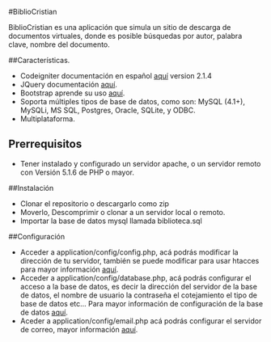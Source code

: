 #BiblioCristian

BiblioCristian es una aplicación que simula un sitio de descarga de documentos virtuales, donde es posible búsquedas por autor, palabra clave, nombre del documento.

##Características.

- Codeigniter documentación en español [aquí](http://escodeigniter.com/guia_usuario/) version 2.1.4
- JQuery documentación [aquí](http://api.jquery.com/).
- Bootstrap aprende su uso [aquí](http://getbootstrap.com/).
- Soporta múltiples tipos de base de datos, como son:
MySQL (4.1+), MySQLi, MS SQL, Postgres, Oracle, SQLite, y ODBC.
- Multiplataforma.

## Prerrequisitos

- Tener instalado y configurado un servidor apache, o un servidor remoto con Versión 5.1.6 de PHP o mayor.

##Instalación

- Clonar el repositorio o descargarlo como zip
- Moverlo, Descomprimir o clonar a un servidor local o remoto.
- Importar la base de datos mysql llamada biblioteca.sql


##Configuración

- Acceder a application/config/config.php, acá podrás modificar la dirección de tu servidor, también se puede modificar para usar htacces para mayor información [aquí](http://escodeigniter.com/guia_usuario/general/urls.html).
- Acceder a application/config/database.php, acá podrás configurar el acceso a la base de datos, es decir la dirección del servidor de la base de datos, el nombre de usuario la contraseña el cotejamiento el tipo de base de datos etc... Para mayor información de configuración de la base de datos [aquí](http://escodeigniter.com/guia_usuario/database/configuration.html).
- Aceder a application/config/email.php acá podrás configurar el servidor de correo, mayor información [aquí](http://escodeigniter.com/guia_usuario/libraries/email.html).



